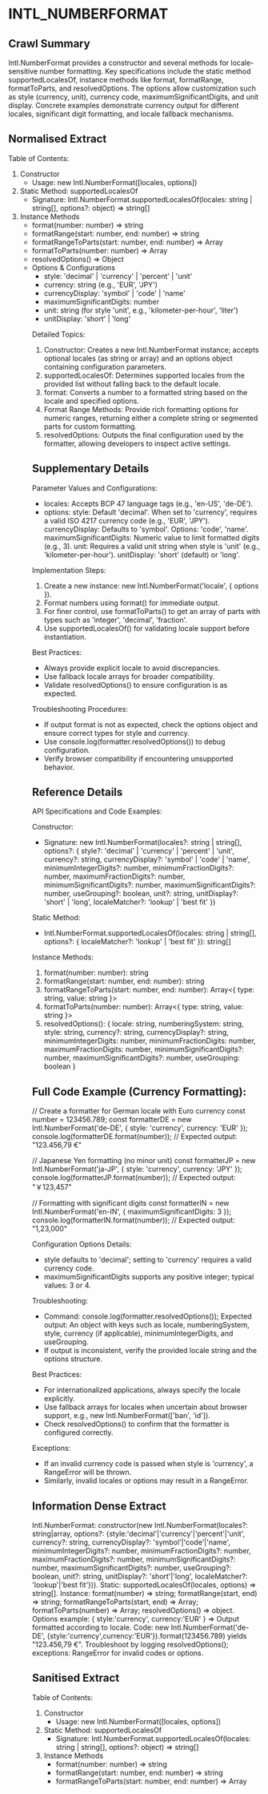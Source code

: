 # INTL_NUMBERFORMAT

## Crawl Summary
Intl.NumberFormat provides a constructor and several methods for locale-sensitive number formatting. Key specifications include the static method supportedLocalesOf, instance methods like format, formatRange, formatToParts, and resolvedOptions. The options allow customization such as style (currency, unit), currency code, maximumSignificantDigits, and unit display. Concrete examples demonstrate currency output for different locales, significant digit formatting, and locale fallback mechanisms.

## Normalised Extract
Table of Contents:
1. Constructor
   - Usage: new Intl.NumberFormat([locales, options])
2. Static Method: supportedLocalesOf
   - Signature: Intl.NumberFormat.supportedLocalesOf(locales: string | string[], options?: object) => string[]
3. Instance Methods
   - format(number: number) => string
   - formatRange(start: number, end: number) => string
   - formatRangeToParts(start: number, end: number) => Array<Object>
   - formatToParts(number: number) => Array<Object>
   - resolvedOptions() => Object
4. Options & Configurations
   - style: 'decimal' | 'currency' | 'percent' | 'unit'
   - currency: string (e.g., 'EUR', 'JPY')
   - currencyDisplay: 'symbol' | 'code' | 'name'
   - maximumSignificantDigits: number
   - unit: string (for style 'unit', e.g., 'kilometer-per-hour', 'liter')
   - unitDisplay: 'short' | 'long'

Detailed Topics:
1. Constructor: Creates a new Intl.NumberFormat instance; accepts optional locales (as string or array) and an options object containing configuration parameters.
2. supportedLocalesOf: Determines supported locales from the provided list without falling back to the default locale.
3. format: Converts a number to a formatted string based on the locale and specified options.
4. Format Range Methods: Provide rich formatting options for numeric ranges, returning either a complete string or segmented parts for custom formatting.
5. resolvedOptions: Outputs the final configuration used by the formatter, allowing developers to inspect active settings.

## Supplementary Details
Parameter Values and Configurations:
- locales: Accepts BCP 47 language tags (e.g., 'en-US', 'de-DE').
- options:
   style: Default 'decimal'. When set to 'currency', requires a valid ISO 4217 currency code (e.g., 'EUR', 'JPY').
   currencyDisplay: Defaults to 'symbol'. Options: 'code', 'name'.
   maximumSignificantDigits: Numeric value to limit formatted digits (e.g., 3).
   unit: Requires a valid unit string when style is 'unit' (e.g., 'kilometer-per-hour').
   unitDisplay: 'short' (default) or 'long'.

Implementation Steps:
1. Create a new instance: new Intl.NumberFormat('locale', { options }).
2. Format numbers using format() for immediate output.
3. For finer control, use formatToParts() to get an array of parts with types such as 'integer', 'decimal', 'fraction'.
4. Use supportedLocalesOf() for validating locale support before instantiation.

Best Practices:
- Always provide explicit locale to avoid discrepancies.
- Use fallback locale arrays for broader compatibility.
- Validate resolvedOptions() to ensure configuration is as expected.

Troubleshooting Procedures:
- If output format is not as expected, check the options object and ensure correct types for style and currency.
- Use console.log(formatter.resolvedOptions()) to debug configuration.
- Verify browser compatibility if encountering unsupported behavior.

## Reference Details
API Specifications and Code Examples:

Constructor:
- Signature: new Intl.NumberFormat(locales?: string | string[], options?: {
    style?: 'decimal' | 'currency' | 'percent' | 'unit',
    currency?: string,
    currencyDisplay?: 'symbol' | 'code' | 'name',
    minimumIntegerDigits?: number,
    minimumFractionDigits?: number,
    maximumFractionDigits?: number,
    minimumSignificantDigits?: number,
    maximumSignificantDigits?: number,
    useGrouping?: boolean,
    unit?: string,
    unitDisplay?: 'short' | 'long',
    localeMatcher?: 'lookup' | 'best fit'
})

Static Method:
- Intl.NumberFormat.supportedLocalesOf(locales: string | string[], options?: { localeMatcher?: 'lookup' | 'best fit' }): string[]

Instance Methods:
1. format(number: number): string
2. formatRange(start: number, end: number): string
3. formatRangeToParts(start: number, end: number): Array<{ type: string, value: string }>
4. formatToParts(number: number): Array<{ type: string, value: string }>
5. resolvedOptions(): {
    locale: string,
    numberingSystem: string,
    style: string,
    currency?: string,
    currencyDisplay?: string,
    minimumIntegerDigits: number,
    minimumFractionDigits: number,
    maximumFractionDigits: number,
    minimumSignificantDigits?: number,
    maximumSignificantDigits?: number,
    useGrouping: boolean
}

Full Code Example (Currency Formatting):
------------------------------------------
// Create a formatter for German locale with Euro currency
const number = 123456.789;
const formatterDE = new Intl.NumberFormat('de-DE', { style: 'currency', currency: 'EUR' });
console.log(formatterDE.format(number));
// Expected output: "123.456,79 €"

// Japanese Yen formatting (no minor unit)
const formatterJP = new Intl.NumberFormat('ja-JP', { style: 'currency', currency: 'JPY' });
console.log(formatterJP.format(number));
// Expected output: "￥123,457"

// Formatting with significant digits
const formatterIN = new Intl.NumberFormat('en-IN', { maximumSignificantDigits: 3 });
console.log(formatterIN.format(number));
// Expected output: "1,23,000"

Configuration Options Details:
- style defaults to 'decimal'; setting to 'currency' requires a valid currency code.
- maximumSignificantDigits supports any positive integer; typical values: 3 or 4.

Troubleshooting:
- Command: console.log(formatter.resolvedOptions());
  Expected output: An object with keys such as locale, numberingSystem, style, currency (if applicable), minimumIntegerDigits, and useGrouping.
- If output is inconsistent, verify the provided locale string and the options structure.

Best Practices:
- For internationalized applications, always specify the locale explicitly.
- Use fallback arrays for locales when uncertain about browser support, e.g., new Intl.NumberFormat(['ban', 'id']).
- Check resolvedOptions() to confirm that the formatter is configured correctly.

Exceptions:
- If an invalid currency code is passed when style is 'currency', a RangeError will be thrown.
- Similarly, invalid locales or options may result in a RangeError.

## Information Dense Extract
Intl.NumberFormat: constructor(new Intl.NumberFormat(locales?: string|array, options?: {style:'decimal'|'currency'|'percent'|'unit', currency?: string, currencyDisplay?: 'symbol'|'code'|'name', minimumIntegerDigits?: number, minimumFractionDigits?: number, maximumFractionDigits?: number, minimumSignificantDigits?: number, maximumSignificantDigits?: number, useGrouping?: boolean, unit?: string, unitDisplay?: 'short'|'long', localeMatcher?: 'lookup'|'best fit'})). Static: supportedLocalesOf(locales, options) => string[]. Instance: format(number) => string; formatRange(start, end) => string; formatRangeToParts(start, end) => Array<object>; formatToParts(number) => Array<object>; resolvedOptions() => object. Options example: { style:'currency', currency:'EUR' } => Output formatted according to locale. Code: new Intl.NumberFormat('de-DE', {style:'currency',currency:'EUR'}).format(123456.789) yields "123.456,79 €". Troubleshoot by logging resolvedOptions(); exceptions: RangeError for invalid codes or options.

## Sanitised Extract
Table of Contents:
1. Constructor
   - Usage: new Intl.NumberFormat([locales, options])
2. Static Method: supportedLocalesOf
   - Signature: Intl.NumberFormat.supportedLocalesOf(locales: string | string[], options?: object) => string[]
3. Instance Methods
   - format(number: number) => string
   - formatRange(start: number, end: number) => string
   - formatRangeToParts(start: number, end: number) => Array<Object>
   - formatToParts(number: number) => Array<Object>
   - resolvedOptions() => Object
4. Options & Configurations
   - style: 'decimal' | 'currency' | 'percent' | 'unit'
   - currency: string (e.g., 'EUR', 'JPY')
   - currencyDisplay: 'symbol' | 'code' | 'name'
   - maximumSignificantDigits: number
   - unit: string (for style 'unit', e.g., 'kilometer-per-hour', 'liter')
   - unitDisplay: 'short' | 'long'

Detailed Topics:
1. Constructor: Creates a new Intl.NumberFormat instance; accepts optional locales (as string or array) and an options object containing configuration parameters.
2. supportedLocalesOf: Determines supported locales from the provided list without falling back to the default locale.
3. format: Converts a number to a formatted string based on the locale and specified options.
4. Format Range Methods: Provide rich formatting options for numeric ranges, returning either a complete string or segmented parts for custom formatting.
5. resolvedOptions: Outputs the final configuration used by the formatter, allowing developers to inspect active settings.

## Original Source
MDN Intl.NumberFormat Documentation
https://developer.mozilla.org/en-US/docs/Web/JavaScript/Reference/Global_Objects/Intl/NumberFormat

## Digest of INTL_NUMBERFORMAT

# Intl.NumberFormat Detailed Digest (Retrieved: 2025-02-11)

# Constructor
Intl.NumberFormat()
- Description: Creates a new NumberFormat object for language-sensitive number formatting.
- Usage: new Intl.NumberFormat([locales[, options]])

# Static Methods
1. Intl.NumberFormat.supportedLocalesOf(locales, options)
   - Parameters:
     - locales: (string | Array<string>) - the locale or locales to check for support
     - options: (object) - optional configuration.
   - Returns: An array of supported locale strings.

# Instance Properties
- constructor: Reference to Intl.NumberFormat constructor.
- [Symbol.toStringTag]: Defaults to "Intl.NumberFormat" used in Object.prototype.toString().

# Instance Methods
1. format(number)
   - Formats a number based on the provided locale and options.
   - Returns: A formatted string.

2. formatRange(start, end)
   - Formats a numeric range into a locale-aware string.
   - Returns: A formatted string representing the range.

3. formatRangeToParts(start, end)
   - Returns an Array of objects representing the range parts for custom formatting.

4. formatToParts(number)
   - Returns an Array of objects representing the parts of the formatted number with types.

5. resolvedOptions()
   - Returns an object with the actual properties resolved during initialization.

# Options and Configuration
- style: 'decimal', 'currency', 'percent', or 'unit'.
- currency: When style is 'currency', specify the currency code (e.g., 'EUR', 'JPY').
- currencyDisplay: 'symbol', 'code', or 'name' (affects how the currency is displayed).
- maximumSignificantDigits: Limits the number of significant digits (example: 3).
- unit: When style is 'unit', specify the unit (e.g., 'kilometer-per-hour', 'liter').
- unitDisplay: 'short' (default) or 'long'.

# Code Examples
Example 1: Currency Formatting
--------------------------------
const number = 123456.789;
console.log(new Intl.NumberFormat('de-DE', { style: 'currency', currency: 'EUR' }).format(number));
// Output: "123.456,79 €"

Example 2: Japanese Yen Formatting
-----------------------------------
console.log(new Intl.NumberFormat('ja-JP', { style: 'currency', currency: 'JPY' }).format(number));
// Output: "￥123,457"

Example 3: Significant Digits
------------------------------
console.log(new Intl.NumberFormat('en-IN', { maximumSignificantDigits: 3 }).format(number));
// Output: "1,23,000"

Example 4: Formatting with Units
---------------------------------
console.log(new Intl.NumberFormat('pt-PT', { style: 'unit', unit: 'kilometer-per-hour' }).format(50));
// Output: "50 km/h"

# Implementation Patterns
- Always specify locale for UI consistency.
- Use fallback arrays when a locale may not be supported, e.g., new Intl.NumberFormat(['ban', 'id']).
- Leverage resolvedOptions() to debug or adjust settings dynamically.

# Browser Compatibility & Specifications
- Widely supported in modern browsers.
- Compliance with ECMAScript® 2026 Internationalization API Specification for number formatting.

# Attribution & Data Size
- Crawled from MDN Intl.NumberFormat Documentation with data size 1884357 bytes.

## Attribution
- Source: MDN Intl.NumberFormat Documentation
- URL: https://developer.mozilla.org/en-US/docs/Web/JavaScript/Reference/Global_Objects/Intl/NumberFormat
- License: CC BY-SA
- Crawl Date: 2025-04-29T20:50:44.522Z
- Data Size: 1884357 bytes
- Links Found: 16066

## Retrieved
2025-04-29
